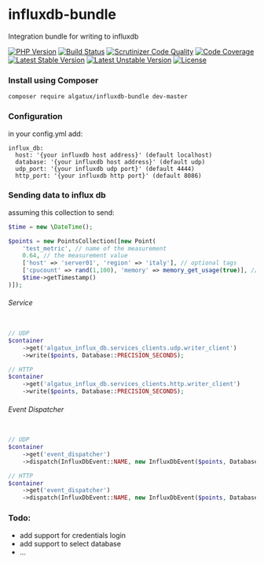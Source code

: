 # influxdb-bundle

Integration bundle for writing to influxdb

[![PHP Version](https://img.shields.io/badge/PHP-%3E%3D7.0-blue.svg)](https://img.shields.io/badge/PHP-%3E%3D7.0-blue.svg) [![Build Status](https://travis-ci.org/Algatux/influxdb-bundle.svg?branch=master)](https://travis-ci.org/Algatux/influxdb-bundle) [![Scrutinizer Code Quality](https://scrutinizer-ci.com/g/Algatux/influxdb-bundle/badges/quality-score.png?b=master)](https://scrutinizer-ci.com/g/Algatux/influxdb-bundle/?branch=master) [![Code Coverage](https://scrutinizer-ci.com/g/Algatux/influxdb-bundle/badges/coverage.png?b=master)](https://scrutinizer-ci.com/g/Algatux/influxdb-bundle/?branch=master)
[![Latest Stable Version](https://poser.pugx.org/algatux/influxdb-bundle/v/stable)](https://packagist.org/packages/algatux/influxdb-bundle) [![Latest Unstable Version](https://poser.pugx.org/algatux/influxdb-bundle/v/unstable)](https://packagist.org/packages/algatux/influxdb-bundle) [![License](https://poser.pugx.org/algatux/influxdb-bundle/license)](https://packagist.org/packages/algatux/influxdb-bundle)

### Install using Composer

    composer require algatux/influxdb-bundle dev-master

### Configuration

in your config.yml add:
    
    influx_db:
      host: '{your influxdb host address}' (default localhost)
      database: '{your influxdb host address}' (default udp)
      udp_port: '{your influxdb udp port}' (default 4444)
      http_port: '{your influxdb http port}' (default 8086)
    

### Sending data to influx db

assuming this collection to send:

```php
$time = new \DateTime();

$points = new PointsCollection([new Point(
    'test_metric', // name of the measurement
    0.64, // the measurement value
    ['host' => 'server01', 'region' => 'italy'], // optional tags
    ['cpucount' => rand(1,100), 'memory' => memory_get_usage(true)], // optional additional fields
    $time->getTimestamp()
)]);

```

###### Service

```php

// UDP
$container
    ->get('algatux_influx_db.services_clients.udp.writer_client')
    ->write($points, Database::PRECISION_SECONDS);

// HTTP
$container
    ->get('algatux_influx_db.services_clients.http.writer_client')
    ->write($points, Database::PRECISION_SECONDS);

```

###### Event Dispatcher

```php

// UDP
$container
    ->get('event_dispatcher')
    ->dispatch(InfluxDbEvent::NAME, new InfluxDbEvent($points, Database::PRECISION_SECONDS, ClientInterface::UDP_CLIENT));

// HTTP
$container
    ->get('event_dispatcher')
    ->dispatch(InfluxDbEvent::NAME, new InfluxDbEvent($points, Database::PRECISION_SECONDS, ClientInterface::HTTP_CLIENT));

```

### Todo:

- add support for credentials login
- add support to select database
- ...

